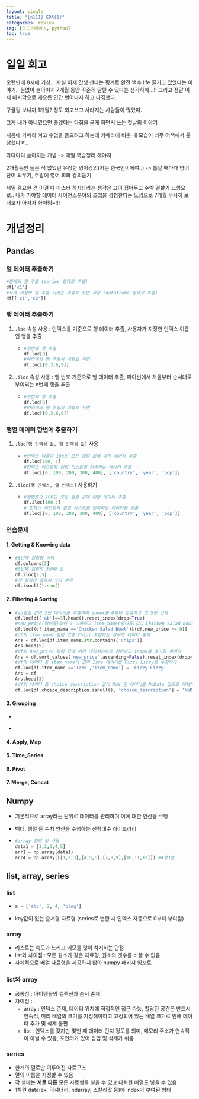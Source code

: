 ```yaml
---
layout: single
title: "[n111] EDA(1)"
categories: review
tag: [코드스테이츠, python]
toc: true
---
```




# 일일 회고

오랜만에 8시에 기상... 사실 이제 갓생 산다는 핑계로 완전 백수 life 즐기고 있었다는 이야기.. 원없이 놀아야지 7개월 동안 꾸준히 달릴 수 있다는 생각하에...!! 그리고 정말 이제 마지막으로 게으름 인간 벗어나자 하고 다짐했다.

구글링 보니까 1개월? 정도 회고쓰고 사라지는 사람들이 많았따.

그게 내가 아니였으면 좋겠다는 다짐을 굳게 하면서 쓰는 첫날의 이야기

처음에 카메라 켜고 수업을 들으려고 하는데 카메라에 비춘 내 모습이 너무 어색해서 웃참했다ㅎ..

와다다다 쏟아지는 개념 -> 매일 복습정리 해야지

 2개월동안 들은 적 없었던 유창한 영어강의(저는 한국인이에여..) -> 틈날 때마다 영어 단어 외우기, 주말에 영어 회화 강의듣기

제일 중요한 건 이걸 다 마스터 하자!! 라는 생각은 고이 접어두고 수박 겉핥기 느낌으로.. 내가 가야할 데이터 사이언스분야의 초입을 경험한다는 느낌으로 7개월 무사히 보내보자 아자자 화이팅~!!!





# 개념정리



## Pandas

### 열 데이터 추출하기

```python
#한개의 열 추출 (series 형태로 추출)
df['c1']
#두개 이상의 열 추출 시에는 대괄호 두번 사용 (dataframe 형태로 추출)
df[['c1','c2']]
```





### 행 데이터 추출하기

1. `.loc` 속성 사용 : 인덱스를 기준으로 행 데이터 추출, 사용자가 지정한 인덱스 이름인 행을 추출

   - ```python
     #첫번째 행 추출
     df.loc[0]
     #여러개의 행 추출시 대괄호 두번
     df.loc[[0,3,6,9]]
     ```

2. `.iloc` 속성 사용 : 행 번호 기준으로 행 데이터 추출, 파이썬에서 처음부터 순서대로 부여되는 n번째 행을 추출

   - ```python
     #첫번째 행 추출
     df.loc[0]
     #여러개의 행 추출시 대괄호 두번
     df.loc[[0,3,6,9]]
     ```



### 행열 데이터 한번에 추출하기

1. `.loc[행 인덱싱 값, 열 인덱싱 값]` 사용

   - ```python
     #인덱스 이름이 100인 모든 컬럼 값에 대한 데이터 추출
     df.loc[100, :]
     #인덱스 리스트와 컬럼 리스트를 만족하는 데이터 추출
     df.loc[[0, 100, 200, 300, 400], ['country', 'year', 'pop']]
     ```

2. `.iloc[행 인덱스, 열 인덱스]` 사용하기

   - ```python
     #행번호가 100인 모든 컬럼 값에 대한 데이터 추출
     df.iloc[100,:]
     # 인덱스 리스트와 컬럼 리스트를 만족하는 데이터를 추출
     df.loc[[0, 100, 200, 300, 400], ['country', 'year', 'pop']]
     ```



### 연습문제

#### 1. Getting & Knowing data

- ```python
  #6번째 칼럼명 선택
  df.columns[5]
  #6번째 컬럼의 3번째 값
  df.iloc[2,5]
  #각 컬럼의 결측치 숫자 파악
  df.isnull().sum()
  ```

#### 2. Filtering & Sorting

- ```python
  #ab컬럼 값이 3인 데이터를 추출하여 index를 0부터 정렬하고 첫 5행 선택
  df.loc[df['ab']==3].head().reset_index(drop=True)
  #new_price(열이름)값이 9 이하이고 item_name(열이름)값이 Chicken Salad Bowl인 데이터 프레임을 추출하라
  df.loc[(df.item_name =='Chicken Salad Bowl')&(df.new_price <= 9)]
  #df의 item_name 컬럼 값중 Chips 포함하는 경우의 데이터 출력
  Ans = df.loc[df.item_name.str.contains('Chips')]
  Ans.head(5)
  #df의 new_price 컬럼 값에 따라 내림차순으로 정리하고 index를 초기화 하여라
  Ans = df.sort_values('new_price',ascending=False).reset_index(drop=True)
  #df의 데이터 중 item_name의 값이 Izze 데이터를 Fizzy Lizzy로 수정하라
  df.loc[df.item_name =='Izze','item_name'] = 'Fizzy Lizzy'
  Ans = df
  Ans.head(3)
  #df의 데이터 중 choice_description 값이 NaN 인 데이터를 NoData 값으로 대체하라(loc 이용)
  df.loc[df.choice_description.isnull(), 'choice_description'] = 'NoData'
  ```

#### 3. Grouping

- ```python
  ```

- 



#### 4. Apply, Map





#### 5. Time_Series





#### 6. Pivot





#### 7. Merge, Concat











## Numpy

- 기본적으로 array라는 단위로 데이터를 관리하며 이에 대한 연산을 수행

- 벡터, 행렬 듣 수치 연산을 수행하는 선형대수 라이브러리

- ```python
  #array 정의 및 사용
  data1 = [1,2,3,4,5]
  arr1 = np.array(data1)
  arr4 = np.array([[1,2,3],[4,5,6],[7,8,9],[10,11,12]]) #4행3열
  ```



## list, array, series

### list

- ```python
  a = ['abv', 2, 4, 'blog']
  ```

- key값이 없는 순서형 자료형 (series로 변환 시 인덱스 자동으로 0부터 부여됨)



### array

- 리스트는 속도가 느리고 메모를 많이 차지하는 단점
- list와 차이점 : 모든 원소가 같은 자료형, 원소의 갯수를 바꿀 수 없음
- 자체적으로 배열 자료형을 제공하지 않아 numpy 패키지 임포트



### list와 array

- 공통점 : 아이템들의 컬렉션과 순서 존재
- 차이점 : 
  - array : 인덱스 존재, 데이터 위치에 직접적인 접근 가능, 할당된 공간은 반드시 연속적, 미리 배열의 크기를 지정해야하고 고정되어 있는 배열 크기로 인해 데이터 추가 및 삭제 불편
  - list : 인덱스를 갖지만 몇번 째 데이터 인지 정도를 의미, 메모리 주소가 연속적이 아닐 수 있음, 포인터가 있어 삽입 및 삭제가 쉬움



### series

- 한개의 열로만 이루어진 자료구조
- 열의 이름을 지정할 수 있음
- 각 셀에는 **서로 다른** 모든 자료형을 넣을 수 있고 다차원 배열도 넣을 수 있음
- 1차원 data(ex. 딕셔너리, ndarray, 스칼라값 등)에 index가 부여된 형태







